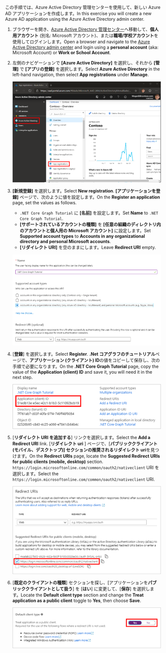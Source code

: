 <!-- markdownlint-disable MD002 MD041 -->

<span data-ttu-id="fae14-101">この手順では、Azure Active Directory 管理センターを使用して、新しい Azure AD アプリケーションを作成します。</span><span class="sxs-lookup"><span data-stu-id="fae14-101">In this exercise you will create a new Azure AD application using the Azure Active Directory admin center.</span></span>

1. <span data-ttu-id="fae14-102">ブラウザーを開き、[Azure Active Directory 管理センター](https://aad.portal.azure.com)へ移動して、**個人用アカウント** (別名: Microsoft アカウント)、または**職場/学校アカウント**を使用してログインします。</span><span class="sxs-lookup"><span data-stu-id="fae14-102">Open a browser and navigate to the [Azure Active Directory admin center](https://aad.portal.azure.com) and login using a **personal account** (aka: Microsoft Account) or **Work or School Account**.</span></span>

1. <span data-ttu-id="fae14-103">左側のナビゲーションで **[Azure Active Directory]** を選択し、それから **[管理]** で **[アプリの登録]** を選択します。</span><span class="sxs-lookup"><span data-stu-id="fae14-103">Select **Azure Active Directory** in the left-hand navigation, then select **App registrations** under **Manage**.</span></span>

    ![<span data-ttu-id="fae14-104">アプリの登録のスクリーンショット</span><span class="sxs-lookup"><span data-stu-id="fae14-104">A screenshot of the App registrations</span></span> ](./images/aad-portal-app-registrations.png)

1. <span data-ttu-id="fae14-105">**[新規登録]** を選択します。</span><span class="sxs-lookup"><span data-stu-id="fae14-105">Select **New registration**.</span></span> <span data-ttu-id="fae14-106">**[アプリケーションを登録]** ページで、次のように値を設定します。</span><span class="sxs-lookup"><span data-stu-id="fae14-106">On the **Register an application** page, set the values as follows.</span></span>

    - <span data-ttu-id="fae14-107">`.NET Core Graph Tutorial` に **[名前]** を設定します。</span><span class="sxs-lookup"><span data-stu-id="fae14-107">Set **Name** to `.NET Core Graph Tutorial`.</span></span>
    - <span data-ttu-id="fae14-108">**[サポートされているアカウントの種類]** を **[任意の組織のディレクトリ内のアカウントと個人用の Microsoft アカウント]** に設定します。</span><span class="sxs-lookup"><span data-stu-id="fae14-108">Set **Supported account types** to **Accounts in any organizational directory and personal Microsoft accounts**.</span></span>
    - <span data-ttu-id="fae14-109">**[リダイレクト URI]** を空のままにします。</span><span class="sxs-lookup"><span data-stu-id="fae14-109">Leave **Redirect URI** empty.</span></span>

    ![[アプリケーションの登録] ページのスクリーンショット](./images/aad-register-an-app.png)

1. <span data-ttu-id="fae14-111">[**登録**] を選択します。</span><span class="sxs-lookup"><span data-stu-id="fae14-111">Select **Register**.</span></span> <span data-ttu-id="fae14-112">**.Net コアグラフのチュートリアル**ページで、**アプリケーション (クライアント) ID**の値をコピーして保存し、次の手順で必要になります。</span><span class="sxs-lookup"><span data-stu-id="fae14-112">On the **.NET Core Graph Tutorial** page, copy the value of the **Application (client) ID** and save it, you will need it in the next step.</span></span>

    ![新しいアプリの登録のアプリケーション ID のスクリーンショット](./images/aad-application-id.png)

1. <span data-ttu-id="fae14-114">[**リダイレクト URI を追加する**] リンクを選択します。</span><span class="sxs-lookup"><span data-stu-id="fae14-114">Select the **Add a Redirect URI** link.</span></span> <span data-ttu-id="fae14-115">[**リダイレクト uri** ] ページで、[**パブリッククライアント (モバイル、デスクトップ)] セクションの推奨されるリダイレクト uri**を見つけます。</span><span class="sxs-lookup"><span data-stu-id="fae14-115">On the **Redirect URIs** page, locate the **Suggested Redirect URIs for public clients (mobile, desktop)** section.</span></span> <span data-ttu-id="fae14-116">`https://login.microsoftonline.com/common/oauth2/nativeclient` URI を選択します。</span><span class="sxs-lookup"><span data-stu-id="fae14-116">Select the `https://login.microsoftonline.com/common/oauth2/nativeclient` URI.</span></span>

    ![リダイレクト Uri ページのスクリーンショット](./images/aad-redirect-uris.png)

1. <span data-ttu-id="fae14-118">[**既定のクライアントの種類**] セクションを探し、[アプリケーションを**パブリッククライアントとして扱う**] を [**はい**] に変更して、[**保存**] を選択します。</span><span class="sxs-lookup"><span data-stu-id="fae14-118">Locate the **Default client type** section and change the **Treat application as a public client** toggle to **Yes**, then choose **Save**.</span></span>

    ![[既定のクライアントの種類] セクションのスクリーンショット](./images/aad-default-client-type.png)
